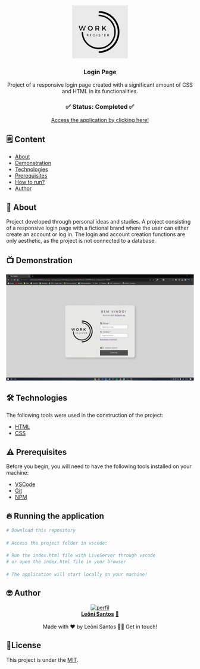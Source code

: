 <p align="center"><img src="logo-readme.png" width="150px"></p>

<div align="center">
	<h3 align="center">Login Page</h3>
	<p align="center">Project of a responsive login page created with a significant amount of CSS and HTML in its functionalities.</p>
</div>
<h3  align="center">
		✅ Status: Completed ✅
</h3>
<div align="center">
<a href="#">Access the application by clicking here!</a>
</div>

## 🗒️ Content

- [About](#-Sobre)
- [Demonstration](#-Demonstração)
- [Technologies](#-tecnologias)
- [Prerequisites](#-Pré-requisitos)
- [How to run?](#-Rodando-a-aplicação)
- [Author](#-Autor)

## 📖 About
Project developed through personal ideas and studies. A project consisting of a responsive login page with a fictional brand where the user can either create an account or log in. The login and account creation functions are only aesthetic, as the project is not connected to a database.

## 📺 Demonstration

<p align="center">
  <img alt="Demonstração" src="exemplar.gif" width="800">
</p>

## 🛠 Technologies

The following tools were used in the construction of the project:

- [HTML](https://developer.mozilla.org/pt-BR/docs/Web/HTML)
- [CSS](https://developer.mozilla.org/pt-BR/docs/Web/CSS)

## ⚠️ Prerequisites

Before you begin, you will need to have the following tools installed on your machine:

- [VSCode](https://code.visualstudio.com/)
- [Git](https://git-scm.com)
- [NPM](https://www.npmjs.com)


## 🔥 Running the application

```bash
# Download this repository

# Access the project folder in vscode:

# Run the index.html file with LiveServer through vscode
# or open the index.html file in your browser

# The application will start locally on your machine!
```

<!-- AUTHOR -->

## 🤓 Author

<div align="center" >
<a href="https://www.linkedin.com/in/leonisantos/">
 <img src="https://avatars.githubusercontent.com/u/110071892?v=4" width="200px;" alt="perfil"/>
 <br />
 <b>Leôni Santos</b></a> <a href="https://www.linkedin.com/in/leonisantos/" title="Linkedin">🚀
</a>
 <br />
 <br />
Made with ❤️ by Leôni Santos 👋🏽 Get in touch!

</div>

## 📕License

This project is under the [MIT](./LICENSE).
